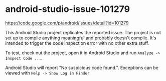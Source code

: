 # android-studio-issue-101279

https://code.google.com/p/android/issues/detail?id=101279

This Android Studio project replicates the reported issue. The project is not set up to compile
anything meaningful and probably doesn't compile. It's intended to trigger the code inspection
error with no other extra stuff.

To test, check out the project, open it in Android Studio and run `Analyze -> Inspect Code ...`.

Android Studio will report "No suspicious code found.". Exceptions can be viewed
with `Help -> Show Log in Finder`
